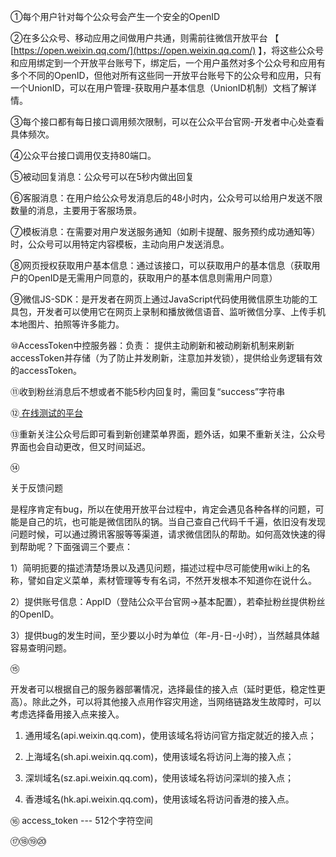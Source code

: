 ①每个用户针对每个公众号会产生一个安全的OpenID

②在多公众号、移动应用之间做用户共通，则需前往微信开放平台 【 [https://open.weixin.qq.com/](https://open.weixin.qq.com/) 】，将这些公众号和应用绑定到一个开放平台账号下，绑定后，一个用户虽然对多个公众号和应用有多个不同的OpenID，但他对所有这些同一开放平台账号下的公众号和应用，只有一个UnionID，可以在用户管理-获取用户基本信息（UnionID机制）文档了解详情。

③每个接口都有每日接口调用频次限制，可以在公众平台官网-开发者中心处查看具体频次。

④公众平台接口调用仅支持80端口。

⑤被动回复消息：公众号可以在5秒内做出回复

⑥客服消息：在用户给公众号发消息后的48小时内，公众号可以给用户发送不限数量的消息，主要用于客服场景。

⑦模板消息：在需要对用户发送服务通知（如刷卡提醒、服务预约成功通知等）时，公众号可以用特定内容模板，主动向用户发送消息。

⑧网页授权获取用户基本信息：通过该接口，可以获取用户的基本信息（获取用户的OpenID是无需用户同意的，获取用户的基本信息则需用户同意）

⑨微信JS-SDK：是开发者在网页上通过JavaScript代码使用微信原生功能的工具包，开发者可以使用它在网页上录制和播放微信语音、监听微信分享、上传手机本地图片、拍照等许多能力。

⑩AccessToken中控服务器：负责： 提供主动刷新和被动刷新机制来刷新accessToken并存储（为了防止并发刷新，注意加并发锁），提供给业务逻辑有效的accessToken。

⑪收到粉丝消息后不想或者不能5秒内回复时，需回复“success”字符串

⑫[ 在线测试的平台](http://mp.weixin.qq.com/debug/)

⑬重新关注公众号后即可看到新创建菜单界面，题外话，如果不重新关注，公众号界面也会自动更改，但又时间延迟。

⑭

关于反馈问题

是程序肯定有bug，所以在使用开放平台过程中，肯定会遇见各种各样的问题，可能是自己的坑，也可能是微信团队的锅。当自己查自己代码千千遍，依旧没有发现问题时候，可以通过腾讯客服等等渠道，请求微信团队的帮助。如何高效快速的得到帮助呢？下面强调三个要点：

1）简明扼要的描述清楚场景以及遇见问题，描述过程中尽可能使用wiki上的名称，譬如自定义菜单，素材管理等专有名词，不然开发根本不知道你在说什么。

2）提供账号信息：AppID（登陆公众平台官网-&gt;基本配置），若牵扯粉丝提供粉丝的OpenID。

3）提供bug的发生时间，至少要以小时为单位（年-月-日-小时），当然越具体越容易查明问题。

⑮

开发者可以根据自己的服务器部署情况，选择最佳的接入点（延时更低，稳定性更高）。除此之外，可以将其他接入点用作容灾用途，当网络链路发生故障时，可以考虑选择备用接入点来接入。

1. 通用域名\(api.weixin.qq.com\)，使用该域名将访问官方指定就近的接入点；

2. 上海域名\(sh.api.weixin.qq.com\)，使用该域名将访问上海的接入点；

3. 深圳域名\(sz.api.weixin.qq.com\)，使用该域名将访问深圳的接入点；

4. 香港域名\(hk.api.weixin.qq.com\)，使用该域名将访问香港的接入点。



⑯ access\_token  ---  512个字符空间

⑰⑱⑲⑳

